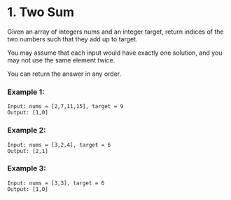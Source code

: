 # 1. Two Sum

Given an array of integers nums and an integer target, return indices of the two numbers such that they add up to target.

You may assume that each input would have exactly one solution, and you may not use the same element twice.

You can return the answer in any order.


### Example 1:

```
Input: nums = [2,7,11,15], target = 9
Output: [1,0]
```

### Example 2:

```
Input: nums = [3,2,4], target = 6
Output: [2,1]
```

### Example 3:

```
Input: nums = [3,3], target = 6
Output: [1,0]
```
